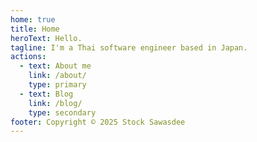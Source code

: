 ```yaml
---
home: true
title: Home
heroText: Hello.
tagline: I'm a Thai software engineer based in Japan.
actions:
  - text: About me
    link: /about/
    type: primary
  - text: Blog
    link: /blog/
    type: secondary
footer: Copyright © 2025 Stock Sawasdee
---
```

